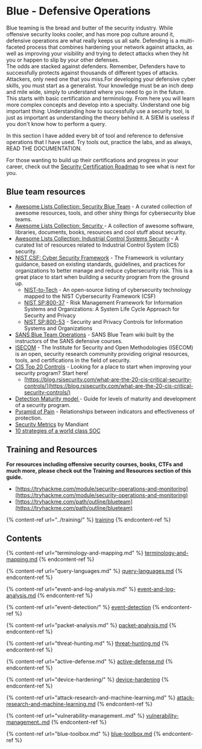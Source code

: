 # Blue - Defensive Operations

Blue teaming is the bread and butter of the security industry. While offensive security looks cooler, and has more pop culture around it, defensive operations are what really keeps us all safe. Defending is a multi-faceted process that combines hardening your network against attacks, as well as improving your visibility and trying to detect attacks when they hit you or happen to slip by your other defenses. \
The odds are stacked against defenders. Remember, Defenders have to successfully protects against thousands of different types of attacks. Attackers, only need one that you miss.For developing your defensive cyber skills, you must start as a generalist. Your knowledge must be an inch deep and mile wide, simply to understand where you need to go in the future. This starts with basic certification and terminology. From here you will learn more complex concepts and develop into a specialty. Understand one big important thing: Understanding how to successfully use a security tool, is just as important as understanding the theory behind it. A SIEM is useless if you don't know how to perform a query.

In this section I have added every bit of tool and reference to defensive operations that I have used. Try tools out, practice the labs, and as always, READ THE DOCUMENTATION.

For those wanting to build up their certifications and progress in your career, check out the [Security Certification Roadmap](https://pauljerimy.com/security-certification-roadmap/) to see what is next for you.

## **Blue team resources**&#x20;

* [Awesome Lists Collection: Security Blue Team](https://github.com/fabacab/awesome-cybersecurity-blueteam) - A curated collection of awesome resources, tools, and other shiny things for cybersecurity blue teams.&#x20;
* [Awesome Lists Collection: Security ](https://github.com/sbilly/awesome-security)- A collection of awesome software, libraries, documents, books, resources and cool stuff about security.
* [Awesome Lists Collection: Industrial Control Systems Security](https://github.com/hslatman/awesome-industrial-control-system-security) - A curated list of resources related to Industrial Control System (ICS) security.
* [NIST CSF: Cyber Security Framework](https://www.nist.gov/cyberframework) - The Framework is voluntary guidance, based on existing standards, guidelines, and practices for organizations to better manage and reduce cybersecurity risk. This is a great place to start when building a security program from the ground up.
  * [NIST-to-Tech](https://github.com/mikeprivette/NIST-to-Tech) - An open-source listing of cybersecurity technology mapped to the NIST Cybersecurity Framework (CSF)&#x20;
  * [NIST SP:800-37](https://csrc.nist.gov/publications/detail/sp/800-37/rev-2/final) - Risk Management Framework for Information Systems and Organizations: A System Life Cycle Approach for Security and Privacy
  * [NIST SP:800-53](https://csrc.nist.gov/publications/detail/sp/800-53/rev-5/final) - Security and Privacy Controls for Information Systems and Organizations
* [SANS Blue Team Operations](https://wiki.sans.blue/#!index.md) - SANS Blue Team wiki built by the instructors of the SANS defensive courses.
* [ISECOM](https://www.isecom.org/) - The Institute for Security and Open Methodologies (ISECOM) is an open, security research community providing original resources, tools, and certifications in the field of security.
* [CIS Top 20 Controls](https://www.cisecurity.org/controls/cis-controls-list/) - Looking for a place to start when improving your security program? Start here!
  * [https://blog.rsisecurity.com/what-are-the-20-cis-critical-security-controls/](https://blog.rsisecurity.com/what-are-the-20-cis-critical-security-controls/)
* [Detection Maturity model ](https://ryanstillions.blogspot.com/2014/04/the-dml-model\_21.html)- Guide for levels of maturity and development of a security program.
* [Pyramid of Pain](https://detect-respond.blogspot.com/2013/03/the-pyramid-of-pain.html) - Relationships between indicators and effectiveness of protection.
* [Security Metrics](https://www.nist.gov/system/files/documents/2016/09/16/mandiant\_rfi\_response.pdf) by Mandiant
* [10 strategies of a world class SOC](https://www.mitre.org/sites/default/files/publications/pr-13-1028-mitre-10-strategies-cyber-ops-center.pdf)

## **Training and Resources**

**For resources including offensive security courses, books, CTFs and much more, please check out the Training and Resources section of this guide.**

* [https://tryhackme.com/module/security-operations-and-monitoring](https://tryhackme.com/module/security-operations-and-monitoring)
* [https://tryhackme.com/path/outline/blueteam](https://tryhackme.com/path/outline/blueteam)

{% content-ref url="../training/" %}
[training](../training/)
{% endcontent-ref %}

## Contents

{% content-ref url="terminology-and-mapping.md" %}
[terminology-and-mapping.md](terminology-and-mapping.md)
{% endcontent-ref %}

{% content-ref url="query-languages.md" %}
[query-languages.md](query-languages.md)
{% endcontent-ref %}

{% content-ref url="event-and-log-analysis.md" %}
[event-and-log-analysis.md](event-and-log-analysis.md)
{% endcontent-ref %}

{% content-ref url="event-detection/" %}
[event-detection](event-detection/)
{% endcontent-ref %}

{% content-ref url="packet-analysis.md" %}
[packet-analysis.md](packet-analysis.md)
{% endcontent-ref %}

{% content-ref url="threat-hunting.md" %}
[threat-hunting.md](threat-hunting.md)
{% endcontent-ref %}

{% content-ref url="active-defense.md" %}
[active-defense.md](active-defense.md)
{% endcontent-ref %}

{% content-ref url="device-hardening/" %}
[device-hardening](device-hardening/)
{% endcontent-ref %}

{% content-ref url="attack-research-and-machine-learning.md" %}
[attack-research-and-machine-learning.md](attack-research-and-machine-learning.md)
{% endcontent-ref %}

{% content-ref url="vulnerability-management..md" %}
[vulnerability-management..md](vulnerability-management..md)
{% endcontent-ref %}

{% content-ref url="blue-toolbox.md" %}
[blue-toolbox.md](blue-toolbox.md)
{% endcontent-ref %}
